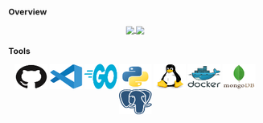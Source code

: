 ##

### Overview

<div>
<p align="center">
  <a href="https://github.com/raulaguila">
    <img align="center"
        height="150em"
        src="https://github-readme-stats.vercel.app/api?username=raulaguila&show_icons=true&include_all_commits=false&count_private=true&theme=apprentice&hide_border=true&bg_color=0D1117" />
  </a>
  <a href="https://github.com/raulaguila">
  <img align="center"
        height="150em"
        src="https://github-readme-stats.vercel.app/api/top-langs?username=raulaguila&show_icons=true&include_all_commits=true&count_private=true&theme=apprentice&hide_border=true&bg_color=0D1117&layout=compact" />
  </a></br>
</p>
</div>

### Tools

<div>
<p align="center">

  <a href="https://github.com/" style="text-decoration:none;">
    <img
      align="center"
      alt="Github"
      height="50"
      width="65"
      src="icons/github-original.svg"
    />
  </a>
  <a href="https://code.visualstudio.com/" style="text-decoration:none;">
    <img
      align="center"
      alt="VSCode"
      height="50"
      width="65"
      src="icons/vscode-original.svg"
    />
  </a>
  <a href="https://go.dev/" style="text-decoration:none;">
    <img
      align="center"
      alt="Golang"
      height="50"
      width="65"
      src="icons/golang-original.svg"
    />
  </a>
  <a href="https://www.python.org/" style="text-decoration:none;">
    <img
      align="center"
      alt="Python"
      height="50"
      width="65"
      src="icons/python-original.svg"
    />
  </a>
  <a href="https://ubuntu.com/" style="text-decoration:none;">
    <img
      align="center"
      alt="Linux Ubuntu"
      height="50"
      width="65"
      src="icons/linux-original.svg"
    />
  </a>
  <a href="https://www.docker.com/" style="text-decoration:none;">
    <img
      align="center"
      alt="Docker"
      height="50"
      width="65"
      src="icons/docker-original.svg"
    />
  </a>
  <a href="https://www.mongodb.com/" style="text-decoration:none;">
    <img
      align="center"
      alt="Mongo DB"
      height="50"
      width="65"
      src="icons/mongodb-original.svg"
    />
  </a>
  <a href="https://www.postgresql.org/" style="text-decoration:none;">
    <img
      align="center"
      alt="Postgres SQL"
      height="50"
      width="65"
      src="icons/postgres-original.svg"
    />
  </a>
</p>
</div>
